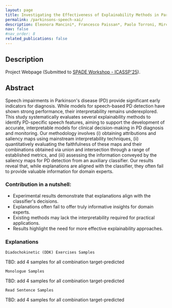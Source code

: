 ```yaml
---
layout: page
title: Investigating the Effectiveness of Explainability Methods in Parkinson's Detection from Speech
permalink: /parkinsons-speech-xai/
description: Eleonora Mancini*, Francesco Paissan*, Paolo Torroni, Mirco Ravanelli, Cem Subakan <br> *Both authors contributed equally to this research. For these authors, the order is alphabetical. 
nav: false
#nav_order: 8
related_publications: false
---
```

<!-- pages/parkinsons-speech-xai.md -->


## Description
Project Webpage (Submitted to [SPADE Workshop - ICASSP'25](https://spadeworkshop.github.io/workshop.html)). 

## Abstract 
Speech impairments in Parkinson's disease (PD) provide significant early indicators for diagnosis. While models for speech-based PD detection have shown strong performance, their interpretability remains underexplored. This study systematically evaluates several explainability methods to identify PD-specific speech features, aiming to support the development of accurate, interpretable models for clinical decision-making in PD diagnosis and monitoring. Our methodology involves (i) obtaining attributions and saliency maps using mainstream interpretability techniques, (ii) quantitatively evaluating the faithfulness of these maps and their combinations obtained via union and intersection through a range of established metrics, and (iii) assessing the information conveyed by the saliency maps for PD detection from an auxiliary classifier. Our results reveal that, while explanations are aligned with the classifier, they often fail to provide valuable information for domain experts.

### Contribution in a nutshell: 
- Experimental results demonstrate that explanations align with the classifier's decisions.
- Explanations often fail to offer truly informative insights for domain experts.
- Existing methods may lack the interpretability required for practical applications.
- Results highlight the need for more effective explainability approaches.

### Explanations 
`Diadochokinetic (DDK) Exercises Samples`

TBD: add 4 samples for all combination target-predicted 

`Monologue Samples`

TBD: add 4 samples for all combination target-predicted 


`Read Sentence Samples`

TBD: add 4 samples for all combination target-predicted 


